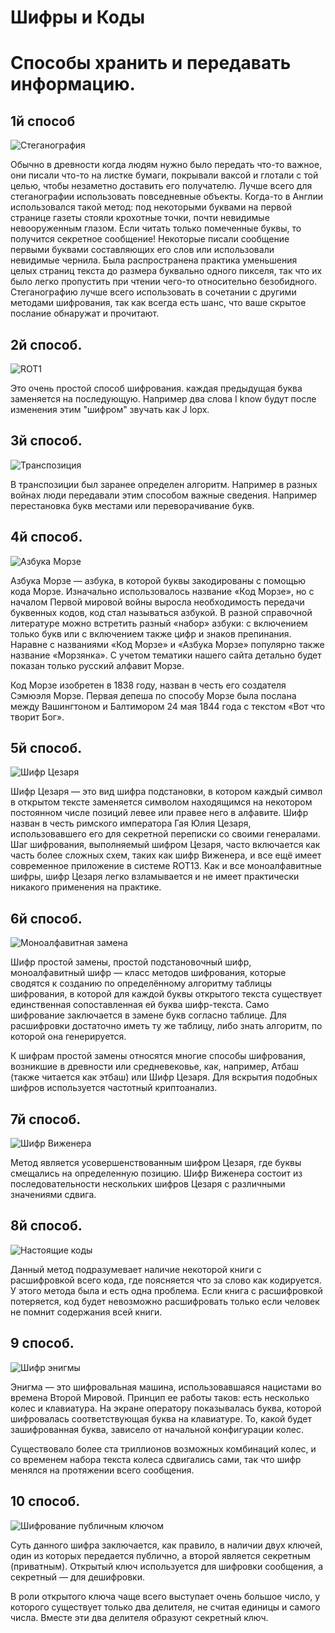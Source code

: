 # Шифры и Коды
# Способы хранить и передавать информацию.
## 1й способ 
![Стеганография](img1.png)

Обычно в древности когда людям нужно было передать что-то важное, они писали что-то на листке бумаги, покрывали ваксой и глотали с той целью, чтобы незаметно доставить его получателю. Лучше всего для стеганографии использовать повседневные объекты. Когда-то в Англии использовался такой метод: под некоторыми буквами на первой странице газеты стояли крохотные точки, почти невидимые невооруженным глазом. Если читать только помеченные буквы, то получится секретное сообщение! Некоторые писали сообщение первыми буквами составляющих его слов или использовали невидимые чернила. Была распространена практика уменьшения целых страниц текста до размера буквально одного пикселя, так что их было легко пропустить при чтении чего-то относительно безобидного. Стеганографию лучше всего использовать в сочетании с другими методами шифрования, так как всегда есть шанс, что ваше скрытое послание обнаружат и прочитают.
 
## 2й способ.
![ROT1](img2.jpg)

Это очень простой способ шифрования. каждая предыдущая буква заменяется на последующую. Например два слова I know будут после изменения этим "шифром" звучать как J lopx. 

## 3й способ.
![Транспозиция](img3.jpg)

В транспозиции был заранее определен алгоритм. Например в разных войнах люди передавали этим способом важные сведения. Например перестановка букв местами или переворачивание букв. 

## 4й способ.
![Азбука Морзе](img4.jpg)

Азбука Морзе — азбука, в которой буквы закодированы с помощью кода Морзе. Изначально использовалось название «Код Морзе», но с началом Первой мировой войны выросла необходимость передачи буквенных кодов, код стал называться азбукой. В разной справочной литературе можно встретить разный «набор» азбуки: с включением только букв или с включением также цифр и знаков препинания. Наравне с названиями «Код Морзе» и «Азбука Морзе» популярно также название «Морзянка». С учетом тематики нашего сайта детально будет показан только русский алфавит Морзе.

Код Морзе изобретен в 1838 году, назван в честь его создателя Сэмюэля Морзе. Первая депеша по способу Морзе была послана между Вашингтоном и Балтимором 24 мая 1844 года с текстом «Вот что творит Бог».

## 5й способ.
![Шифр Цезаря](img5.jpg)

Шифр Цезаря — это вид шифра подстановки, в котором каждый символ в открытом тексте заменяется символом находящимся на некотором постоянном числе позиций левее или правее него в алфавите. Шифр назван в честь римского императора Гая Юлия Цезаря, использовавшего его для секретной переписки со своими генералами. Шаг шифрования, выполняемый шифром Цезаря, часто включается как часть более сложных схем, таких как шифр Виженера, и все ещё имеет современное приложение в системе ROT13. Как и все моноалфавитные шифры, шифр Цезаря легко взламывается и не имеет практически никакого применения на практике.

## 6й способ.
![Моноалфавитная замена](img6.jpg)

Шифр простой замены, простой подстановочный шифр, моноалфавитный шифр — класс методов шифрования, которые сводятся к созданию по определённому алгоритму таблицы шифрования, в которой для каждой буквы открытого текста существует единственная сопоставленная ей буква шифр-текста. Само шифрование заключается в замене букв согласно таблице. Для расшифровки достаточно иметь ту же таблицу, либо знать алгоритм, по которой она генерируется.

К шифрам простой замены относятся многие способы шифрования, возникшие в древности или средневековье, как, например, Атбаш (также читается как этбаш) или Шифр Цезаря. Для вскрытия подобных шифров используется частотный криптоанализ.

## 7й способ.
![Шифр Виженера](img7.jpg)

Метод является усовершенствованным шифром Цезаря, где буквы смещались на определенную позицию.
Шифр Виженера состоит из последовательности нескольких шифров Цезаря с различными значениями сдвига.

## 8й способ.
![Настоящие коды](img8.jpg)

Данный метод подразумевает наличие некоторой книги с расшифровкой всего кода, где поясняется что за слово как кодируется. У этого метода была и есть одна проблема. Если книга с расшифровкой потеряется, код будет невозможно расшифровать только если человек не помнит содержания всей книги.

## 9 способ.
![Шифр энигмы](img9.jpg)

Энигма — это шифровальная машина, использовавшаяся нацистами во времена Второй Мировой. Принцип ее работы таков: есть несколько колес и клавиатура. На экране оператору показывалась буква, которой шифровалась соответствующая буква на клавиатуре. То, какой будет зашифрованная буква, зависело от начальной конфигурации колес.

Существовало более ста триллионов возможных комбинаций колес, и со временем набора текста колеса сдвигались сами, так что шифр менялся на протяжении всего сообщения.

## 10 способ.
![Шифрование публичным ключом](img10.jpg)

Суть данного шифра заключается, как правило, в наличии двух ключей, один из которых передается публично, а второй является секретным (приватным). Открытый ключ используется для шифровки сообщения, а секретный — для дешифровки.

В роли открытого ключа чаще всего выступает очень большое число, у которого существует только два делителя, не считая единицы и самого числа. Вместе эти два делителя образуют секретный ключ.





















